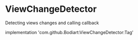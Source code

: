 # ViewChangeDetector
Detecting views changes and calling callback

implementation 'com.github.Bodiart:ViewChangeDetector:Tag'
